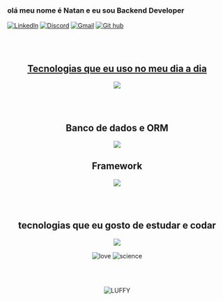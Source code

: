 
### olá meu nome é Natan e eu sou Backend Developer



[![Linkedln](	https://img.shields.io/badge/LinkedIn-0077B5?style=for-the-badge&logo=linkedin&logoColor=white)](https://www.linkedin.com/in/natan-silva-314b7218a/)
[![Discord](https://img.shields.io/badge/Discord-7289DA?style=for-the-badge&logo=discord&logoColor=white)](https://discord.com/channels/@NTN#8492)
[![Gmail](	https://img.shields.io/badge/Gmail-D14836?style=for-the-badge&logo=gmail&logoColor=white)](https://mail.google.com/mail/natanalmeida040@gmail.com)
[![Git hub](https://img.shields.io/badge/GitHub-100000?style=for-the-badge&logo=github&logoColor=white)](https://github.com/NTN1789 )



<a href="https://github.com/NTN1789">

<br><br/>
<div  display="flex" , align="center">      
  
 ## Tecnologias que  eu uso no meu dia a dia    
 
<div  display="flex" , align="center"> 
<p align="center">
  <a href="https://skillicons.dev">
    <img src="https://skillicons.dev/icons?i=git,html,css,js,typescript,java,nodejs,docker " />
  </a>

</p>
</div>
  <br></br>
  
  ## Banco de dados e ORM
<div  display="flex" , align="center"> 
<p align="center">
  <a href="https://skillicons.dev">
    <img src="https://skillicons.dev/icons?i=postgres,sequelize,prisma" />
  </a>
</p>


<div  display="flex" , align="center"> 

  ## Framework 
<p align="center">
  <a href="https://skillicons.dev">
    <img src="https://skillicons.dev/icons?i=spring,laravel,nestjs,express,jest,react,vue,tailwind" />
  </a>
</p>
</div>

<br><br/>

<div  display="flex" , align="center"> 
  
## tecnologias que eu gosto de estudar e codar
<p align= "center">
      <a href="https://skillicons.dev">
        <img src="https://skillicons.dev/icons?i=elixir,go,ruby,php"/>
         </a>
</p>
</div>



 <img align= "center"  alt="love" src="http://ForTheBadge.com/images/badges/built-with-love.svg" />
 <img align= "center"  alt="science" src="http://ForTheBadge.com/images/badges/built-with-science.svg" />

 <br><br>
 
 <img align= "center" alt="LUFFY" src="https://onepieceex.net/wp-content/uploads/2023/05/ezgif.com-gif-maker-5.gif" />
         
</div>


 

  </div>
  



 
 

 



  
